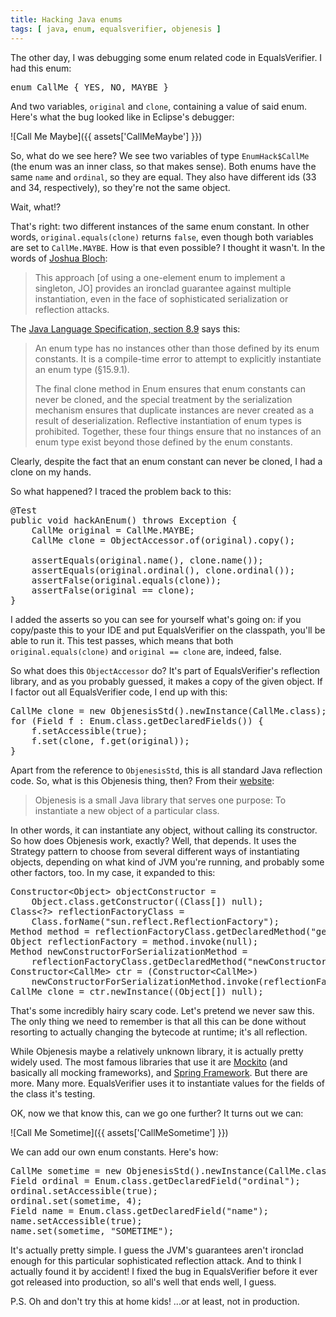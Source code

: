 ```yaml
---
title: Hacking Java enums
tags: [ java, enum, equalsverifier, objenesis ]
---
```

The other day, I was debugging some enum related code in EqualsVerifier. I had this enum:

<pre class="prettyprint">
enum CallMe { YES, NO, MAYBE }
</pre>

And two variables, `original` and `clone`, containing a value of said enum. Here's what the bug looked like in Eclipse's debugger:

![Call Me Maybe]({{ assets['CallMeMaybe'] }})

So, what do we see here? We see two variables of type `EnumHack$CallMe` (the enum was an inner class, so that makes sense). Both enums have the same `name` and `ordinal`, so they are equal. They also have different ids (33 and 34, respectively), so they're not the same object.

Wait, what!?

That's right: two different instances of the same enum constant. In other words, `original.equals(clone)` returns `false`, even though both variables are set to `CallMe.MAYBE`. How is that even possible? I thought it wasn't. In the words of [Joshua Bloch](http://www.amazon.com/Effective-Java-Edition-Joshua-Bloch/dp/0321356683):

> This approach [of using a one-element enum to implement a singleton, JO] provides an ironclad guarantee against multiple instantiation, even in the face of sophisticated serialization or reflection attacks. 

The [Java Language Specification, section 8.9](http://docs.oracle.com/javase/specs/jls/se7/html/jls-8.html#jls-8.9) says this:

> An enum type has no instances other than those defined by its enum constants. It is a compile-time error to attempt to explicitly instantiate an enum type (§15.9.1).
> 
> The final clone method in Enum ensures that enum constants can never be cloned, and the special treatment by the serialization mechanism ensures that duplicate instances are never created as a result of deserialization. Reflective instantiation of enum types is prohibited. Together, these four things ensure that no instances of an enum type exist beyond those defined by the enum constants. 

Clearly, despite the fact that an enum constant can never be cloned, I had a clone on my hands.

So what happened? I traced the problem back to this:

<pre class="prettyprint">
@Test
public void hackAnEnum() throws Exception {
    CallMe original = CallMe.MAYBE;
    CallMe clone = ObjectAccessor.of(original).copy();
    
    assertEquals(original.name(), clone.name());
    assertEquals(original.ordinal(), clone.ordinal());
    assertFalse(original.equals(clone));
    assertFalse(original == clone);
}
</pre>

I added the asserts so you can see for yourself what's going on: if you copy/paste this to your IDE and put EqualsVerifier on the classpath, you'll be able to run it. This test passes, which means that both `original.equals(clone)` and `original == clone` are, indeed, false.

So what does this `ObjectAccessor` do? It's part of EqualsVerifier's reflection library, and as you probably guessed, it makes a copy of the given object. If I factor out all EqualsVerifier code, I end up with this:

<pre class="prettyprint">
CallMe clone = new ObjenesisStd().newInstance(CallMe.class);
for (Field f : Enum.class.getDeclaredFields()) {
    f.setAccessible(true);
    f.set(clone, f.get(original));
}
</pre>

Apart from the reference to `ObjenesisStd`, this is all standard Java reflection code. So, what is this Objenesis thing, then? From their [website](http://objenesis.org):

> Objenesis is a small Java library that serves one purpose: To instantiate a new object of a particular class.

In other words, it can instantiate any object, without calling its constructor. So how does Objenesis work, exactly? Well, that depends. It uses the Strategy pattern to choose from several different ways of instantiating objects, depending on what kind of JVM you're running, and probably some other factors, too. In my case, it expanded to this:

<pre class="prettyprint">
Constructor&lt;Object> objectConstructor =
    Object.class.getConstructor((Class[]) null);
Class&lt;?> reflectionFactoryClass =
    Class.forName("sun.reflect.ReflectionFactory");
Method method = reflectionFactoryClass.getDeclaredMethod("getReflectionFactory");
Object reflectionFactory = method.invoke(null);
Method newConstructorForSerializationMethod =
    reflectionFactoryClass.getDeclaredMethod("newConstructorForSerialization", Class.class, Constructor.class);
Constructor&lt;CallMe> ctr = (Constructor&lt;CallMe>)
    newConstructorForSerializationMethod.invoke(reflectionFactory, CallMe.class, objectConstructor);
CallMe clone = ctr.newInstance((Object[]) null);
</pre>

That's some incredibly hairy scary code. Let's pretend we never saw this. The only thing we need to remember is that all this can be done without resorting to actually changing the bytecode at runtime; it's all reflection.

While Objenesis maybe a relatively unknown library, it is actually pretty widely used. The most famous libraries that use it are [Mockito](http://mockito.org) (and basically all mocking frameworks), and [Spring Framework](http://projects.spring.io/spring-framework/). But there are more. Many more. EqualsVerifier uses it to instantiate values for the fields of the class it's testing.

OK, now we that know this, can we go one further? It turns out we can:

![Call Me Sometime]({{ assets['CallMeSometime'] }})

We can add our own enum constants. Here's how:

<pre class="prettyprint">
CallMe sometime = new ObjenesisStd().newInstance(CallMe.class);
Field ordinal = Enum.class.getDeclaredField("ordinal");
ordinal.setAccessible(true);
ordinal.set(sometime, 4);
Field name = Enum.class.getDeclaredField("name");
name.setAccessible(true);
name.set(sometime, "SOMETIME");
</pre>

It's actually pretty simple. I guess the JVM's guarantees aren't ironclad enough for this particular sophisticated reflection attack. And to think I actually found it by accident! I fixed the bug in EqualsVerifier before it ever got released into production, so all's well that ends well, I guess.

P.S. Oh and don't try this at home kids! ...or at least, not in production.
